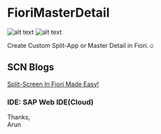 # FioriMasterDetail
![alt text](https://img.shields.io/badge/SAP-UI5-blue "SAPUI5")
![alt text](https://img.shields.io/badge/Master-Detail-yellowgreen "Master Detail")

Create Custom Split-App or Master Detail in Fiori.:relaxed:

## SCN Blogs

[Split-Screen In Fiori Made Easy!](https://blogs.sap.com/2020/05/31/split-screen-in-fiori-made-easy/)

### IDE: SAP Web IDE(Cloud)


Thanks,</br>
Arun

